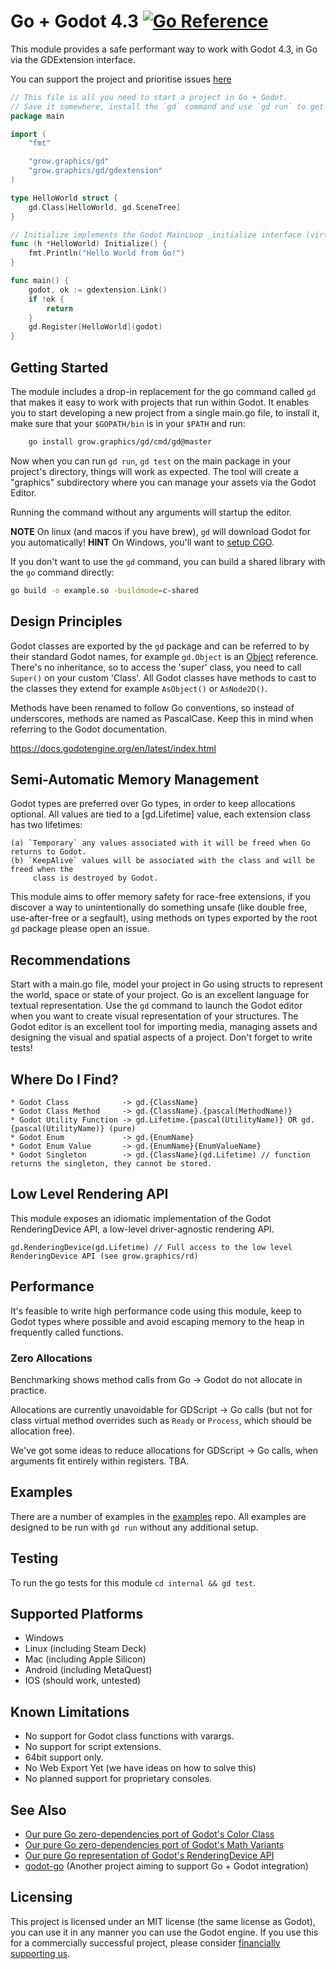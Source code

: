 # Go + Godot 4.3 [![Go Reference](https://pkg.go.dev/badge/grow.graphics/gd.svg)](https://pkg.go.dev/grow.graphics/gd)

This module provides a safe performant way to work with Godot 4.3, in Go via the GDExtension interface.

You can support the project and prioritise issues [here](https://buy.stripe.com/4gw14maETbnX3vOcMM)

```go
// This file is all you need to start a project in Go + Godot.
// Save it somewhere, install the `gd` command and use `gd run` to get started.
package main

import (
	"fmt"

	"grow.graphics/gd"
	"grow.graphics/gd/gdextension"
)

type HelloWorld struct {
	gd.Class[HelloWorld, gd.SceneTree]
}

// Initialize implements the Godot MainLoop _initialize interface (virtual function).
func (h *HelloWorld) Initialize() {
	fmt.Println("Hello World from Go!")
}

func main() {
	godot, ok := gdextension.Link()
	if !ok {
		return
	}
	gd.Register[HelloWorld](godot)
}

```

## Getting Started
The module includes a drop-in replacement for the go command called `gd` that
makes it easy to work with projects that run within Godot. It enables you to
start developing a new project from a single main.go file, to install it, make
sure that your `$GOPATH/bin` is in your `$PATH` and run:

```sh
	go install grow.graphics/gd/cmd/gd@master
```

Now when you can run `gd run`, `gd test` on the main package in your project's
directory, things will work as expected. The tool will create a "graphics"
subdirectory where you can manage your assets via the Godot Editor.

Running the command without any arguments will startup the editor.

**NOTE** On linux (and macos if you have brew), `gd` will download Godot for you automatically!
**HINT**  On Windows, you'll want to
[setup CGO](https://github.com/go101/go101/wiki/CGO-Environment-Setup).

If you don't want to use the `gd` command, you can build a shared library with
the `go` command directly:

```sh
go build -o example.so -buildmode=c-shared
```

## Design Principles

Godot classes are exported by the `gd` package and can be referred to by
their standard Godot names, for example `gd.Object` is an
[Object](https://docs.godotengine.org/en/latest/classes/class_object.html)
reference. There's no inheritance, so to access the 'super' class, you need
to call `Super()` on your custom 'Class'. All Godot classes have methods
to cast to the classes they extend for example `AsObject()` or `AsNode2D()`.

Methods have been renamed to follow Go conventions, so instead of
underscores, methods are named as PascalCase. Keep this in mind when
referring to the Godot documentation.

https://docs.godotengine.org/en/latest/index.html

## Semi-Automatic Memory Management

Godot types are preferred over Go types, in order to keep allocations optional.
All values are tied to a [gd.Lifetime] value, each extension class has two lifetimes:

    (a) `Temporary` any values associated with it will be freed when Go returns to Godot.
    (b) `KeepAlive` values will be associated with the class and will be freed when the
	     class is destroyed by Godot.

This module aims to offer memory safety for race-free extensions, if you discover
a way to unintentionally do something unsafe (like double free, use-after-free or
a segfault), using methods on types exported by the root `gd` package please open
an issue.

## Recommendations

Start with a main.go file, model your project in Go using structs to represent the
world, space or state of your project. Go is an excellent language for textual
representation. Use the `gd` command to launch the Godot editor when you want to
create visual representation of your structures. The Godot editor is an excellent
tool for importing media, managing assets and designing the visual and spatial aspects
of a project. Don't forget to write tests!

## Where Do I Find?

```
* Godot Class            -> gd.{ClassName}
* Godot Class Method     -> gd.{ClassName}.{pascal(MethodName)}
* Godot Utility Function -> gd.Lifetime.{pascal(UtilityName)} OR gd.{pascal(UtilityName)} (pure)
* Godot Enum             -> gd.{EnumName}
* Godot Enum Value       -> gd.{EnumName}{EnumValueName}
* Godot Singleton        -> gd.{ClassName}(gd.Lifetime) // function returns the singleton, they cannot be stored.
```

## Low Level Rendering API

This module exposes an idiomatic implementation of the Godot RenderingDevice API, a low-level driver-agnostic
rendering API.

```
gd.RenderingDevice(gd.Lifetime) // Full access to the low level RenderingDevice API (see grow.graphics/rd)
```

## Performance
It's feasible to write high performance code using this module, keep to Godot types where possible and avoid escaping memory to the heap in frequently called functions.

### Zero Allocations
Benchmarking shows method calls from Go -> Godot do not allocate in practice.

Allocations are currently unavoidable for GDScript -> Go calls (but not
for class virtual method overrides such as `Ready` or `Process`, which
should be allocation free).

We've got some ideas to reduce allocations for GDScript -> Go calls, when
arguments fit entirely within registers. TBA.

## Examples
There are a number of examples in the [examples](https://github.com/grow-graphics/eg)
repo. All examples are designed to be run with `gd run` without any additional setup.

## Testing
To run the go tests for this module `cd internal && gd test`.

## Supported Platforms

* Windows
* Linux   (including Steam Deck)
* Mac     (including Apple Silicon)
* Android (including MetaQuest)
* IOS     (should work, untested)

## Known Limitations

* No support for Godot class functions with varargs.
* No support for script extensions.
* 64bit support only.
* No Web Export Yet (we have ideas on how to solve this)
* No planned support for proprietary consoles.

## See Also

* [Our pure Go zero-dependencies port of Godot's Color Class](https://github.com/grow-graphics/uc)
* [Our pure Go zero-dependencies port of Godot's Math Variants](https://github.com/grow-graphics/xy)
* [Our pure Go representation of Godot's RenderingDevice API](https://github.com/grow-graphics/rd)
* [godot-go](https://github.com/godot-go/godot-go) (Another project aiming to support Go + Godot integration)

## Licensing
This project is licensed under an MIT license (the same license as Godot), you can use
it in any manner you can use the Godot engine. If you use this for a commercially successful
project, please consider [financially supporting us](https://buy.stripe.com/4gw14maETbnX3vOcMM).
